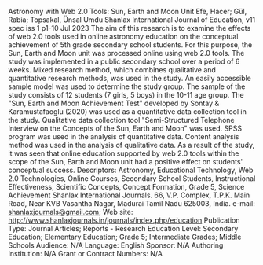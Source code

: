 Astronomy with Web 2.0 Tools: Sun, Earth and Moon Unit
Efe, Hacer; Gül, Rabia; Topsakal, Ünsal Umdu
Shanlax International Journal of Education, v11 spec iss 1 p1-10 Jul 2023
The aim of this research is to examine the effects of web 2.0 tools used in online astronomy education on the conceptual achievement of 5th grade secondary school students. For this purpose, the Sun, Earth and Moon unit was processed online using web 2.0 tools. The study was implemented in a public secondary school over a period of 6 weeks. Mixed research method, which combines qualitative and quantitative research methods, was used in the study. An easily accessible sample model was used to determine the study group. The sample of the study consists of 12 students (7 girls, 5 boys) in the 10-11 age group. The "Sun, Earth and Moon Achievement Test" developed by Sontay & Karamustafaoglu (2020) was used as a quantitative data collection tool in the study. Qualitative data collection tool "Semi-Structured Telephone Interview on the Concepts of the Sun, Earth and Moon" was used. SPSS program was used in the analysis of quantitative data. Content analysis method was used in the analysis of qualitative data. As a result of the study, it was seen that online education supported by web 2.0 tools within the scope of the Sun, Earth and Moon unit had a positive effect on students' conceptual success.
Descriptors: Astronomy, Educational Technology, Web 2.0 Technologies, Online Courses, Secondary School Students, Instructional Effectiveness, Scientific Concepts, Concept Formation, Grade 5, Science Achievement
Shanlax International Journals. 66, V.P. Complex, T.P.K. Main Road, Near KVB Vasantha Nagar, Madurai Tamil Nadu 625003, India. e-mail: shanlaxjournals@gmail.com; Web site: http://www.shanlaxjournals.in/journals/index.php/education
Publication Type: Journal Articles; Reports - Research
Education Level: Secondary Education; Elementary Education; Grade 5; Intermediate Grades; Middle Schools
Audience: N/A
Language: English
Sponsor: N/A
Authoring Institution: N/A
Grant or Contract Numbers: N/A
